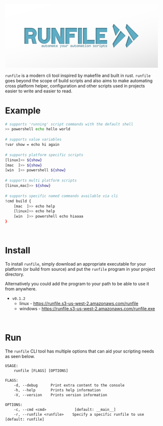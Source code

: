 
![](docs/banner-1.png)


`runfile` is a modern cli tool inspired by makefile and built in rust. `runfile` goes beyond the scope of build scripts and also aims to make automating cross platform helper, configuration and other scripts used in projects easier to write and easier to read. 


# Example

```bash
# supports 'running' script commands with the default shell
>> powershell echo hello world

# supports value variables
!var show = echo hi again

# supports platform specific scripts
[linux]>> ${show}
[mac  ]>> ${show}
[win  ]>> powershell ${show}

# supports multi platform scripts
[linux,mac]>> ${show}

# supports specific named commands available via cli
!cmd build {
    [mac  ]>> echo help
    [linux]>> echo help
    [win  ]>> powershell echo hiaaaa
}
```

<br>


# Install
To install `runfile`, simply download an appropriate executable for your platform (or build from source) and put the `runfile` program in your project directory.

Alternatively you could add the program to your path to be able to use it from anywhere.

- `v0.1.2`
    - linux - https://runfile.s3-us-west-2.amazonaws.com/runfile
    - windows - https://runfile.s3-us-west-2.amazonaws.com/runfile.exe

<br>

# Run

The `runfile` CLI tool has multiple options that can aid your scripting needs as seen below. 
```
USAGE:
    runfile [FLAGS] [OPTIONS]

FLAGS:
    -d, --debug      Print extra content to the console
    -h, --help       Prints help information
    -V, --version    Prints version information

OPTIONS:
    -c, --cmd <cmd>             [default: __main__]
    -r, --runfile <runfile>    Specify a specific runfile to use [default: runfile]
```
